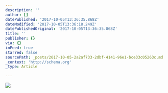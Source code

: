 ```yaml
---
description: ''
author: []
datePublished: '2017-10-05T13:36:35.868Z'
dateModified: '2017-10-05T13:36:18.249Z'
datePublishedOriginal: '2017-10-05T13:36:35.868Z'
title: ''
publisher: {}
via: {}
inFeed: true
starred: false
sourcePath: _posts/2017-10-05-2a2af733-2dbf-4141-96e1-bce33c05263c.md
_context: 'http://schema.org'
_type: Article

---
```

![](https://the-grid-user-content.s3-us-west-2.amazonaws.com/bb79d1c7-f3bc-4d1e-9b3c-d9f0db9d1204.jpg)